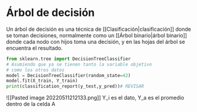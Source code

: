 # Árbol de decisión

Un árbol de decisión es una técnica de [[Clasificación|clasificación]] donde se toman decisiones, normalmente como un [[Árbol binario|árbol binario]] donde cada nodo con hijos toma una decisión, y en las hojas del árbol se encuentra el resultado. 

```python
from sklearn.tree import DecisionTreeClassifier
# Asumiendo que ya se tienen tanto la variable objetivo 
# como los otros datos
model = DecisionTreeClassifier(random_state=42)
model.fit(X_train, Y_train)
print(classification_report(y_test,y_pred))# REVISAR

```

![[Pasted image 20220511212133.png]]
Y_i es el dato, Y_a es el promedio dentro de la celda A
